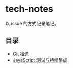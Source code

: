 # tech-notes

以 issue 的方式记录笔记。

## 目录

- [Git 拾遗](https://github.com/JiaxiangZheng/tech-notes/issues/1)
- [JavaScript 测试与持续集成](https://github.com/JiaxiangZheng/tech-notes/issues/2)
